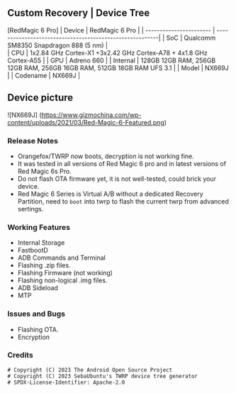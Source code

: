 ## Custom Recovery | Device Tree
[RedMagic 6 Pro]
| Device                  | RedMagic 6 Pro                                          |
| ----------------------- | ---------------------------------------------------------|
| SoC                     | Qualcomm SM8350 Snapdragon 888 (5 nm)                      |      
| CPU                     | 1x2.84 GHz Cortex-X1 +3x2.42 GHz Cortex-A78 + 4x1.8 GHz Cortex-A55  |
| GPU                     | Adreno 660                                             |
| Internal                | 128GB 12GB RAM, 256GB 12GB RAM, 256GB 16GB RAM, 512GB 18GB RAM UFS 3.1                 |
| Model                   | NX669J |
| Codename                | NX669J |

## Device picture

![NX669J] (https://www.gizmochina.com/wp-content/uploads/2021/03/Red-Magic-6-Featured.png)

### Release Notes
* Orangefox/TWRP now boots, decryption is not working fine.
* It was tested in all versions of Red Magic 6 pro and in latest versions of Red Magic 6s Pro.
* Do not flash OTA firmware yet, it is not well-tested, could brick your device.
* Red Magic 6 Series is Virtual A/B without a dedicated Recovery Partition, need to `boot` into twrp to flash the current twrp from advanced sertings.

### Working Features
* Internal Storage
* FastbootD
* ADB Commands and Terminal
* Flashing .zip files.
* Flashing Firmware (not working)
* Flashing non-logical .img files.
* ADB Sideload
* MTP

### Issues and Bugs
* Flashing OTA.
* Encryption

### Credits
```
# Copyright (C) 2023 The Android Open Source Project
# Copyright (C) 2023 SebaUbuntu's TWRP device tree generator
# SPDX-License-Identifier: Apache-2.0
```
